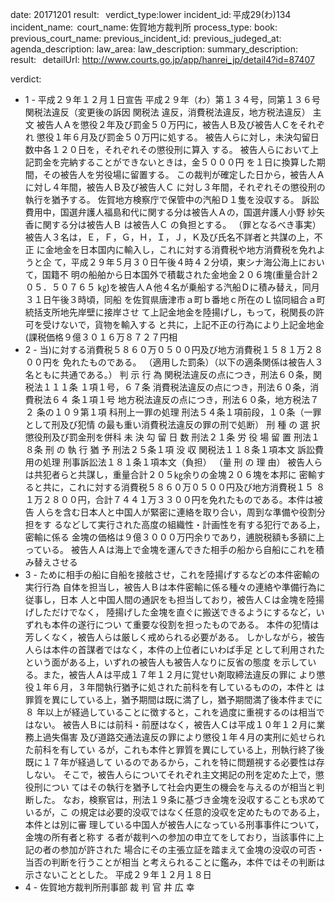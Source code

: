 
date: 20171201
result:  
verdict_type:lower
incident_id: 平成29(わ)134
incident_name: 
court_name: 佐賀地方裁判所
process_type:
book: 
previous_court_name:
previous_incident_id:
previous_judeged_at:
agenda_description: 
law_area: 
law_description: 
summary_description:  
result:  
detailUrl: http://www.courts.go.jp/app/hanrei_jp/detail4?id=87407

verdict:

 - 1 - 
平成２９年１２月１日宣告 
平成２９年（わ）第１３４号，同第１３６号 関税法違反（変更後の訴因 関税法
違反，消費税法違反，地方税法違反） 
主 文 
被告人Ａを懲役２年及び罰金５０万円に，被告人Ｂ及び被告人Ｃをそれぞれ
懲役１年６月及び罰金５０万円に処する。 
被告人らに対し，未決勾留日数中各１２０日を，それぞれその懲役刑に算入
する。 
被告人らにおいて上記罰金を完納することができないときは，金５０００円
を１日に換算した期間，その被告人を労役場に留置する。 
この裁判が確定した日から，被告人Ａに対し４年間，被告人Ｂ及び被告人Ｃ
に対し３年間，それぞれその懲役刑の執行を猶予する。 
佐賀地方検察庁で保管中の汽船Ｄ１隻を没収する。 
訴訟費用中，国選弁護人福島和代に関する分は被告人Ａの，国選弁護人小野
紗矢香に関する分は被告人Ｂ は被告人Ｃ
の負担とする。 
（罪となるべき事実） 
被告人３名は，Ｅ，Ｆ，Ｇ，Ｈ，Ｉ，Ｊ，Ｋ及び氏名不詳者と共謀の上，不正
に金地金を日本国内に輸入し，これに対する消費税や地方消費税を免れようと企
て，平成２９年５月３０日午後４時４２分頃，東シナ海公海上において，国籍不
明の船舶から日本国外で積載された金地金２０６塊(重量合計２０５．５０７６５
㎏)を被告人Ａ他４名が乗船する汽船Ｄに積み替え，同月３１日午後３時頃，同船
を佐賀県唐津市ａ町ｂ番地ｃ所在のＬ協同組合ａ町統括支所地先岸壁に接岸させ
て上記金地金を陸揚げし，もって，税関長の許可を受けないで，貨物を輸入する
と共に，上記不正の行為により上記金地金(課税価格９億３０１６万８７２７円相
 - 2 - 
当)に対する消費税５８６０万０５００円及び地方消費税１５８１万２８００円を
免れたものである。 
（適用した罰条）（以下の適条関係は被告人３名ともに共通である。） 
判  示  行  為  関税法違反の点につき，刑法６０条，関税法１１１条 
１項１号，６７条 
消費税法違反の点につき，刑法６０条，消費税法６４
条１項１号 
地方税法違反の点につき，刑法６０条，地方税法７２
条の１０９第１項 
科刑上一罪の処理  刑法５４条１項前段，１０条（一罪として刑及び犯情 
の最も重い消費税法違反の罪の刑で処断） 
   刑 種 の 選 択  懲役刑及び罰金刑を併科 
未 決 勾 留 日 数  刑法２１条 
労 役 場 留 置  刑法１８条 
刑 の 執 行 猶 予  刑法２５条１項 
没      収  関税法１１８条１項本文 
訴訟費用の処理  刑事訴訟法１８１条１項本文（負担） 
（量 刑 の 理 由） 
被告人らは共犯者らと共謀し，重量合計２０５㎏余りの金塊２０６塊を本邦に
密輸すると共に，これに対する消費税５８６０万０５００円及び地方消費税１５
８１万２８００円，合計７４４１万３３００円を免れたものである。本件は被告
人らを含む日本人と中国人が緊密に連絡を取り合い，周到な準備や役割分担をす
るなどして実行された高度の組織性・計画性を有する犯行である上，密輸に係る
金塊の価格は９億３０００万円余りであり，逋脱税額も多額に上っている。 
被告人Ａは海上で金塊を運んできた相手の船から自船にこれを積み替えさせる
 - 3 - 
ために相手の船に自船を接舷させ，これを陸揚げするなどの本件密輸の実行行為
自体を担当し，被告人Ｂは本件密輸に係る種々の連絡や準備行為に従事し，日本
人と中国人間の通訳をも担当しており，被告人Ｃは金塊を陸揚げしただけでなく，
陸揚げした金塊を直ぐに搬送できるようにするなど，いずれも本件の遂行につい
て重要な役割を担ったものである。 
本件の犯情は芳しくなく，被告人らは厳しく戒められる必要がある。 
しかしながら，被告人らは本件の首謀者ではなく，本件の上位者にいわば手足
として利用されたという面がある上，いずれの被告人も被告人なりに反省の態度
を示している。また，被告人Ａは平成１７年１２月に覚せい剤取締法違反の罪に
より懲役１年６月，３年間執行猶予に処された前科を有しているものの，本件と
は罪質を異にしている上，猶予期間は既に満了し，猶予期間満了後本件までに８
年以上が経過していることに徴すると，これを過度に重視するのは相当ではない。
被告人Ｂには前科・前歴はなく，被告人Ｃは平成１０年１２月に業務上過失傷害
及び道路交通法違反の罪により懲役１年４月の実刑に処せられた前科を有してい
るが，これも本件と罪質を異にしている上，刑執行終了後既に１７年が経過して
いるのであるから，これを特に問題視する必要性は存しない。 
そこで，被告人らについてそれぞれ主文掲記の刑を定めた上で，懲役刑につい
てはその執行を猶予して社会内更生の機会を与えるのが相当と判断した。 
なお，検察官は，刑法１９条に基づき金塊を没収することも求めているが，こ
の規定は必要的没収ではなく任意的没収を定めたものである上，本件とは別に審
理している中国人が被告人になっている刑事事件について，金塊の所有者と称す
る者が裁判への参加の申立てをしており，当該事件に上記の者の参加が許された
場合にその主張立証を踏まえて金塊の没収の可否・当否の判断を行うことが相当
と考えられることに鑑み，本件ではその判断は示さないこととした。 
平成２９年１２月１８日 
 - 4 - 
佐賀地方裁判所刑事部 
裁  判  官     井  広  幸 
 

                    